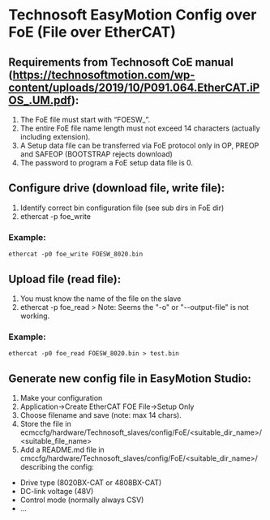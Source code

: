 # Technosoft EasyMotion Config over FoE (File over EtherCAT)

## Requirements from Technosoft CoE manual (https://technosoftmotion.com/wp-content/uploads/2019/10/P091.064.EtherCAT.iPOS_.UM.pdf):
1. The FoE file must start with “FOESW_”.
2. The entire FoE file name length must not exceed 14 characters (actually including extension).
3. A Setup data file can be transferred via FoE protocol only in OP, PREOP and SAFEOP (BOOTSTRAP rejects download)
4. The password to program a FoE setup data file is 0.

## Configure drive (download file, write file):
1. Identify correct bin configuration file (see sub dirs in FoE dir)
2. ethercat -p<slaveid> foe_write <filename>

### Example:
```
ethercat -p0 foe_write FOESW_8020.bin

```
## Upload file (read file):
1. You must know the name of the file on the slave
2. ethercat -p<slaveid> foe_read <filename> > <output filename>
Note: Seems the "-o" or "--output-file" is not working.

### Example:
```
ethercat -p0 foe_read FOESW_8020.bin > test.bin

```

## Generate new config file in EasyMotion Studio:
1. Make your configuration
2. Application->Create EtherCAT FOE File->Setup Only
3. Choose filename and save (note: max 14 chars).
4. Store the file in ecmccfg/hardware/Technosoft_slaves/config/FoE/<suitable_dir_name>/<suitable_file_name>
5. Add a README.md file in cmccfg/hardware/Technosoft_slaves/config/FoE/<suitable_dir_name>/ describing the config:
* Drive type (8020BX-CAT or 4808BX-CAT)
* DC-link voltage (48V)
* Control mode (normally always CSV)
* ...
